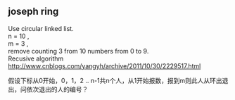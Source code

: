 ## joseph ring 
Use circular linked list.   
n = 10 ,   
m = 3 ,   
remove counting 3 from 10 numbers from 0 to 9.   
Recusive algorithm  http://www.cnblogs.com/yangyh/archive/2011/10/30/2229517.html   

假设下标从0开始，0，1，2 .. n-1共n个人，从1开始报数，报到m则此人从环出退出，问依次退出的人的编号？

